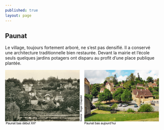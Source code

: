 ```yaml
---
published: true
layout: page
---
```


## Paunat

Le village, toujours fortement arboré, ne s’est pas densifié. Il a conservé une architecture traditionnelle bien restaurée. Devant la mairie et l’école seuls quelques jardins potagers ont disparu au profit d’une place publique plantée.

![](/data/images/20/histoire/20_HISTOIRE_POPCP8.jpg)


